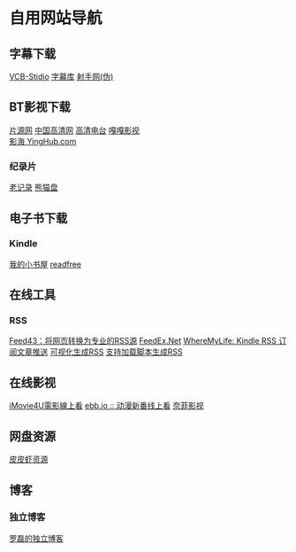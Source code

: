 # 自用网站导航
## 字幕下载
[VCB-Stidio](http://bbs.vcb-s.com/forum-37-1.html) [字幕库](http://www.zimuku.la/)  [射手网(伪)](https://secure.assrt.net/)
## BT影视下载
[片源网](http://pianyuan.la/) [中国高清网](http://gaoqing.la/) [高清电台](https://gaoqing.fm/) [嘎嘎影视](http://www.gagays.xyz/)  
[影海 YingHub.com](http://www.yinghub.com/) 
### 纪录片 
[老记录](https://www.laojilu.com/) [熊猫盘](http://xiongmaopan.com/)
## 电子书下载
### Kindle
[我的小书屋](http://mebook.cc/) [readfree](https://readfree.me/)
## 在线工具
### RSS
[Feed43：将网页转换为专业的RSS源](https://feed43.com/) [FeedEx.Net](https://feedex.net/) [WhereMyLife: Kindle RSS 订阅文章推送](https://wheremylife.cn/) [可视化生成RSS](https://fetchrss.com/) [支持加载脚本生成RSS](https://politepol.com/en/) []()
## 在线影视
[iMovie4U電影線上看](https://www.imovie4u.com/) [ebb.io :: 动漫新番线上看](https://ebb.io/) [奈菲影视](https://nfmovies.com/) []() []()
## 网盘资源
[皮皮虾资源 ](https://bdy.ppxzy.com/ "整季剧集资源")
## 博客
### 独立博客
[罗磊的独立博客](https://luolei.org/)
 
